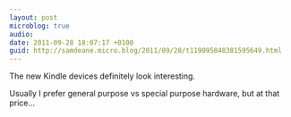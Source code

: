 ```yaml
---
layout: post
microblog: true
audio: 
date: 2011-09-28 18:07:17 +0100
guid: http://samdeane.micro.blog/2011/09/28/t119095848381595649.html
---
```

The new Kindle devices definitely look interesting. 

Usually I prefer general purpose vs special purpose hardware, but at that price...
